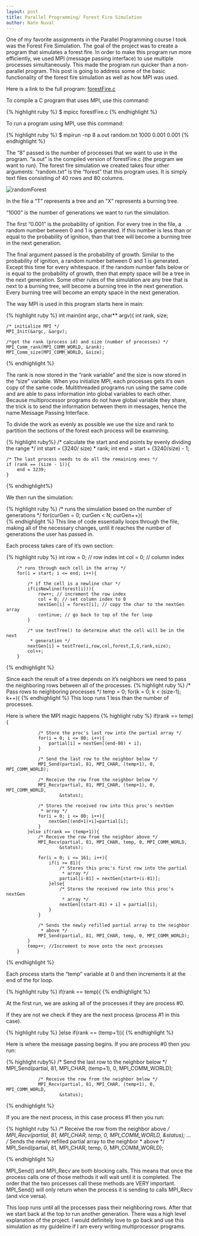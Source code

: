 ```yaml
---
layout: post
title: Parallel Programming/ Forest Fire Simulation
author: Nate Nuval
---
```

One of my favorite assignments in the Parallel Programming course I took was the Forest Fire Simulation. The goal of the project was to create a program that simulates a forest fire. In order to make this program run more efficiently, we used MPI (message passing interface) to use multiple processes simultaneously. This made the program run quicker than a non-parallel program.
This post is going to address some of the basic functionality of the forest fire simulation as well as how MPI was used. 

Here is a link to the full program:
<a href="https://github.com/nnuval/425cpsc/blob/master/forestFire.c">forestFire.c</a>

To compile a C program that uses MPI, use this command:

{% highlight ruby %}
$ mpicc forestFire.c
{% endhighlight %}

To run a program using MPI, use this command:

{% highlight ruby %}
$ mpirun -np 8 a.out random.txt 1000 0.001 0.001
{% endhighlight %}

The “8” passed is the number of processes that we want to use in the program.
“a.out” is the compiled version of forestFire.c (the program we want to run).
The forest fire simulation we created takes four other arguments:
“random.txt” is the “forest” that this program uses. It is simply text files consisting of 40 rows and 80 columns. 

![randomForest](/assets/randomForest.png)

In the file a “T” represents a tree and an “X” represents a burning tree.

“1000” is the number of generations we want to run the simulation. 

The first “0.001” is the probability of ignition. For every tree in the file, a random number between 0 and 1 is generated. If this number is less than or equal to the probability of ignition, than that tree will become a burning tree in the next generation.

The final argument passed is the probability of growth. Similar to the probability of ignition, a random number between 0 and 1 is generated. Except this time for every whitespace. If the random number falls below or is equal to the probability of growth, then that empty space will be a tree in the next generation.
Some other rules of the simulation are any tree that is next to a burning tree, will become a burning tree in the next generation. Every burning tree will become an empty space in the next generation.

The way MPI is used in this program starts here in main:

{% highlight ruby %}
int main(int argc, char** argv){
int rank, size;

	/* initialize MPI */
	MPI_Init(&argc, &argv);

	/*get the rank (process id) and size (number of processes) */
	MPI_Comm_rank(MPI_COMM_WORLD, &rank);
	MPI_Comm_size(MPI_COMM_WORLD, &size);
{% endhighlight %}

The rank is now stored in the “rank variable” and the size is now stored in the “size” variable.
When you initialize MPI, each processes gets it’s own copy of the same code. Multithreaded programs run using the same code and are able to pass information into global variables to each other. Because multiprocessor programs do not have global variable they share, the trick is to send the information between them in messages, hence the name Message Passing Interface.

To divide the work as evenly as possible we use the size and rank to partition the sections of the forest each process will be examining.

{% highlight ruby%}
/* calculate the start and end points by evenly dividing the range */
	int start = (3240/ size) * rank;
	int end = start + (3240/size) - 1;
	
	/* The last process needs to do all the remaining ones */
	if (rank == (size - 1)){
		end = 3239;
	}
{% endhighlight%}

We then run the simulation:

{% highlight ruby %}
/* runs the simulation based on the number of generations */
		for(curGen = 0; curGen < N; curGen++){	
{% endhighlight %}
This line of code essentially loops through the file, making all of the necessary changes, until it reaches the number of generations the user has passed in.

Each process takes care of it’s own section:

{% highlight ruby %}
int row = 0; // row index
		int col = 0; // column index

		/* runs through each cell in the array */
		for(i = start; i <= end; i++){
			
			/* if the cell is a newline char */
			if(isNewline(forest[i])){
				row++; // increment the row index
				col = 0; // set column index to 0
				nextGen[i] = forest[i]; // copy the char to the nextGen array
				continue; // go back to top of the for loop
			}

			/* use testTree() to determine what the cell will be in the next
			 * generation */
			nextGen[i] = testTree(i,row,col,forest,I,G,rank,size);
			col++;
		}
{% endhighlight %}

Since each the result of a tree depends on it’s neighbors we need to pass the neighboring rows between all of the processes.
{% highlight ruby %}
/* Pass rows to neighboring processes */
		temp = 0;
		for(k = 0; k < (size-1); k++){
{% endhighlight %}
This loop runs 1 less than the number of processes.

Here is where the MPI magic happens
{% highlight ruby %}
			if(rank == temp){
				
				/* Store the proc's last row into the partial array */
				for(i = 0; i <= 80; i++){
					partial[i] = nextGen[(end-80) + i];
				}

				/* Send the last row to the neighbor below */
				MPI_Send(partial, 81, MPI_CHAR, (temp+1), 0, MPI_COMM_WORLD);
				
				/* Receive the row from the neighbor below */
				MPI_Recv(partial, 81, MPI_CHAR, (temp+1), 0, MPI_COMM_WORLD,
						&status);

				/* Stores the received row into this proc's nextGen 
				 * array */
				for(i = 0; i <= 80; i++){
					nextGen[(end+1)+i]=partial[i]; 
				}	
			}else if(rank == (temp+1)){			
				/* Receive the row from the neighbor above */
				MPI_Recv(partial, 81, MPI_CHAR, temp, 0, MPI_COMM_WORLD, 
						&status);
				
				for(i = 0; i <= 161; i++){
					if(i >= 81){
						/* Stores this proc's first row into the partial 
						 * array */
						partial[i-81] = nextGen[start+(i-81)];
					}else{
						/* Stores the received row into this proc's nextGen
						 * array */	
						nextGen[(start-81) + i] = partial[i];
					}
				}
				
				/* Sends the newly refilled partial array to the neighbor 
				 * above */	
				MPI_Send(partial, 81, MPI_CHAR, temp, 0, MPI_COMM_WORLD);
			}
			temp++; //Increment to move onto the next processes
		}
{% endhighlight %}

Each process starts the “temp” variable at 0 and then increments it at the end of the for loop. 

{% highlight ruby %}
			if(rank == temp){
{% endhighlight %}

At the first run, we are asking all of the processes if they are process #0.

If they are not we check if they are the next process (process #1 in this case).

{% highlight ruby %}
			}else if(rank == (temp+1)){	
{% endhighlight %}

Here is where the message passing begins. If you are process #0 then you run:

{% highlight ruby%}
/* Send the last row to the neighbor below */
				MPI_Send(partial, 81, MPI_CHAR, (temp+1), 0, MPI_COMM_WORLD);
				
				/* Receive the row from the neighbor below */
				MPI_Recv(partial, 81, MPI_CHAR, (temp+1), 0, MPI_COMM_WORLD,
						&status);
{% endhighlight %}

If you are the next process, in this case process #1 then you run:

{% highlight ruby %}
/* Receive the row from the neighbor above */
				MPI_Recv(partial, 81, MPI_CHAR, temp, 0, MPI_COMM_WORLD, 
						&status);
				…
				/* Sends the newly refilled partial array to the neighbor 
				 * above */	
				MPI_Send(partial, 81, MPI_CHAR, temp, 0, MPI_COMM_WORLD);

{% endhighlight %}

MPI_Send() and MPI_Recv are both blocking calls. This means that once the process calls one of those methods it will wait until it is completed. The order that the two processes call these methods are VERY important. MPI_Send() will only return when the process it is sending to calls MPI_Recv (and vice versa).

This loop runs until all the processes pass their neighboring rows. After that we start back at the top to run another generation. 
There was a high level explanation of the project. I would definitely love to go back and use this simulation as my guideline if I am every writing multiprocessor programs.
